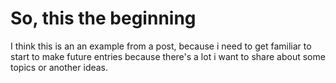 

# So, this the beginning

I think this is an an example from a post, because i need to get familiar to start to make future entries
because there's a lot i want to share about some topics or another ideas.

